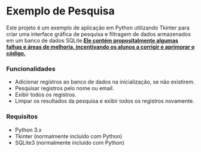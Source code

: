 # Exemplo de Pesquisa

Este projeto é um exemplo de aplicação em Python utilizando Tkinter para criar uma interface gráfica de pesquisa e filtragem de dados armazenados em um banco de dados SQLite.<b><u>Ele contém propositalmente algumas falhas e áreas de melhoria, incentivando os alunos a corrigir e aprimorar o código.</b></u></p>

### Funcionalidades
- Adicionar registros ao banco de dados na inicialização, se não existirem.
- Pesquisar registros pelo nome ou email.
- Exibir todos os registros.
- Limpar os resultados da pesquisa e exibir todos os registros novamente.

### Requisitos
- Python 3.x
- Tkinter (normalmente incluído com Python)
- SQLite3 (normalmente incluído com Python)
